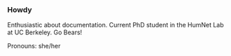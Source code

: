 ### Howdy

<!---
- 🔭 I’m currently working on ...
- 🌱 I’m currently learning ...
- 👯 I’m looking to collaborate on ...
- 🤔 I’m looking for help with ...
- 💬 Ask me about ...
- 📫 How to reach me: ...
--->
Enthusiastic about documentation. Current PhD student in the HumNet Lab at UC Berkeley. Go Bears!

Pronouns: she/her
<!----
- ⚡ Fun fact: 
____>
